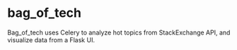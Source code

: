 # bag_of_tech
Bag_of_tech uses Celery to analyze hot topics from StackExchange API, and visualize data from a Flask UI.
